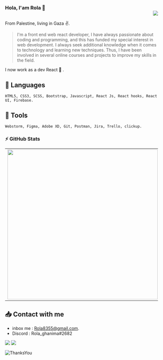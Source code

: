 ### Hola, I'am Rola 👋 <div align = 'right'>![](https://komarev.com/ghpvc/?username=rola-gh&color=yellow)</div>

From Palestine, living in Gaza :v:.

 >I'm a front end web react developer, I have always passionate about coding and programming, and this has funded my special interest in web development. I always seek additional knowledge when it comes to technology and learning new techniques. Thus, I have been involved in several online courses and projects to improve my skills in the field.

I now work as a dev React :muscle: .


## :round_pushpin: Languages
```
HTML5, CSS3, SCSS, Bootstrap, Javascript, React Js, React hooks, React UI, Firebase. 
```

## :round_pushpin: Tools 
```
Webstorm, Figma, Adobe XD, Git, Postman, Jira, Trello, clickup. 
```
<!-- <details>
 <summary><b> :zap: GitHub Stats
</b></summary></details> -->

### :zap: GitHub Stats
<center>
  <table>
    <tr>
        <td><img width="495px" align="left" src="https://github-readme-stats.vercel.app/api?username=rola-gh&show_icons=true&theme=radical&hide=html&layout=compact" /></td>
        <td><img width="400px" align="left" src="https://github-readme-stats.vercel.app/api/top-langs/?username=rola-gh&hide=html&layout=compact&theme=tokyonight"/></td> 
    </tr>   
  </table>
</center>

## :inbox_tray: Contact with me
* inbox me : Rola8355@gmail.com. 
* Discord  : Rola_ghanima#2682

<!-- [<img src="https://img.shields.io/badge/Facebook-1877F2?style=for-the-badge&logo=facebook&logoColor=white" width="100px"/>](https://www.facebook.com/rola.ghanima)   -->
[<img src="https://img.shields.io/badge/Twitter-1DA1F2?style=for-the-badge&logo=twitter&logoColor=white" />](https://twitter.com/RolaGhanima) 
[<img src="https://img.shields.io/badge/LinkedIn-0077B5?style=for-the-badge&logo=linkedin&logoColor=white"  />](https://www.linkedin.com/in/rola-gh/)



![ThanksYou](https://img.shields.io/badge/🙏Thank_You_For_Spending_a_Moment_On_My_Profile-dodgerred.svg?style=for-the-badge)
